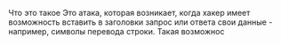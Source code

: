 Что это такое
Это атака, которая возникает, когда хакер имеет возможность вставить в заголовки запрос или ответа свои данные - например, символы перевода строки.
Такая возможнос